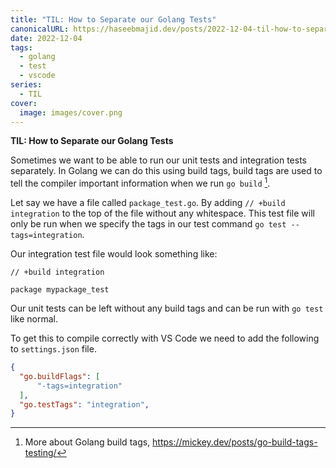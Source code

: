 ```yaml
---
title: "TIL: How to Separate our Golang Tests"
canonicalURL: https://haseebmajid.dev/posts/2022-12-04-til-how-to-separate-our-golang-tests/
date: 2022-12-04
tags:
  - golang
  - test
  - vscode
series:
  - TIL
cover:
  image: images/cover.png
---
```


**TIL: How to Separate our Golang Tests**

Sometimes we want to be able to run our unit tests and integration tests separately.
In Golang we can do this using build tags, build tags are used to tell the compiler
important information when we run `go build` [^1].


Let say we have a file called `package_test.go`. By adding `// +build integration` to the top of the file
without any whitespace. This test file will only be run when we specify the tags in our
test command `go test --tags=integration`.

Our integration test file would look something like:

```golang
// +build integration

package mypackage_test
```

Our unit tests can be left without any build tags and can be run with `go test` like normal.

To get this to compile correctly with VS Code we need to add the following to `settings.json` file.

```json
{
  "go.buildFlags": [
      "-tags=integration"
  ],
  "go.testTags": "integration",
}
```


[^1]: More about Golang build tags, https://mickey.dev/posts/go-build-tags-testing/
[^2]: Inspired by, https://www.ryanchapin.com/configuring-vscode-to-use-build-tags-in-golang-to-separate-integration-and-unit-test-code/